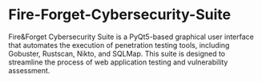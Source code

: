# Fire-Forget-Cybersecurity-Suite
Fire&amp;Forget Cybersecurity Suite is a PyQt5-based graphical user interface that automates the execution of penetration testing tools, including Gobuster, Rustscan, Nikto, and SQLMap. This suite is designed to streamline the process of web application testing and vulnerability assessment.
